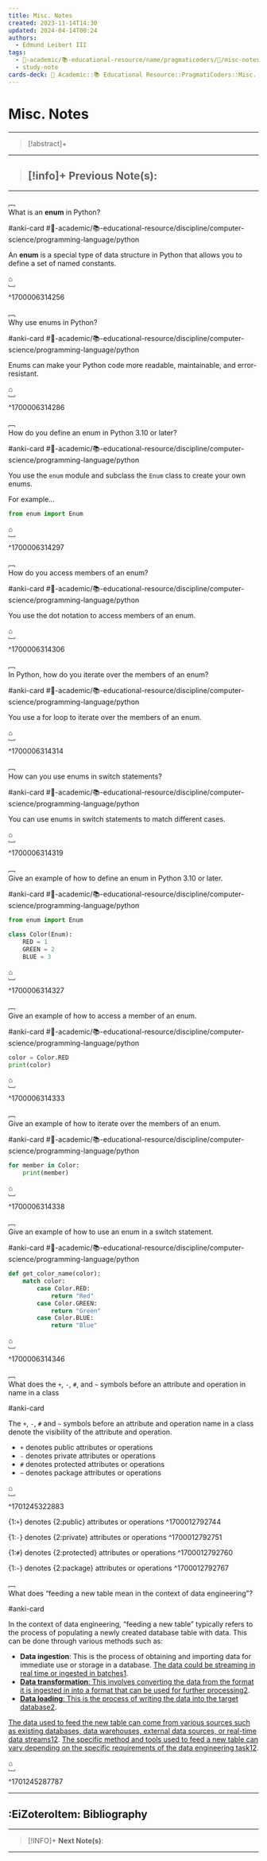 ```yaml
---
title: Misc. Notes
created: 2023-11-14T14:30
updated: 2024-04-14T00:24
authors:
  - Edmund Leibert III
tags:
  - 🔴-academic/📚-educational-resource/name/pragmaticoders/🔖/misc-notes
  - study-note
cards-deck: 🔴 Academic::📚 Educational Resource::PragmatiCoders::Misc. Notes
---
```


# Misc. Notes

---

> [!abstract]+ 
> 

---

> [!info]+ 
> **Previous Note(s):**
> - 

---

﹇<br>
What is an **enum** in Python?

#anki-card #🔴-academic/📚-educational-resource/discipline/computer-science/programming-language/python 

An **enum** is a special type of data structure in Python that allows you to define a set of named constants.

⌂
<br>﹈<br>^1700006314256

﹇<br>
Why use enums in Python?

#anki-card #🔴-academic/📚-educational-resource/discipline/computer-science/programming-language/python 

Enums can make your Python code more readable, maintainable, and error-resistant.

⌂
<br>﹈<br>^1700006314286

﹇<br>
How do you define an enum in Python 3.10 or later?

#anki-card #🔴-academic/📚-educational-resource/discipline/computer-science/programming-language/python 

You use the `enum` module and subclass the `Enum` class to create your own enums.

For example…
```python
from enum import Enum
```

⌂
<br>﹈<br>^1700006314297

﹇<br>
How do you access members of an enum?

#anki-card #🔴-academic/📚-educational-resource/discipline/computer-science/programming-language/python 

You use the dot notation to access members of an enum.

⌂
<br>﹈<br>^1700006314306

﹇<br>
In Python, how do you iterate over the members of an enum?

#anki-card #🔴-academic/📚-educational-resource/discipline/computer-science/programming-language/python 

You use a for loop to iterate over the members of an enum.

⌂
<br>﹈<br>^1700006314314

﹇<br>
How can you use enums in switch statements?

#anki-card #🔴-academic/📚-educational-resource/discipline/computer-science/programming-language/python 

You can use enums in switch statements to match different cases.

⌂
<br>﹈<br>^1700006314319

﹇<br>
Give an example of how to define an enum in Python 3.10 or later.

#anki-card #🔴-academic/📚-educational-resource/discipline/computer-science/programming-language/python 


```python
from enum import Enum

class Color(Enum):
    RED = 1
    GREEN = 2
    BLUE = 3
```

⌂
<br>﹈<br>^1700006314327

﹇<br>
Give an example of how to access a member of an enum.

#anki-card #🔴-academic/📚-educational-resource/discipline/computer-science/programming-language/python 

```python
color = Color.RED
print(color)
```

⌂
<br>﹈<br>^1700006314333

﹇<br>
Give an example of how to iterate over the members of an enum.

#anki-card #🔴-academic/📚-educational-resource/discipline/computer-science/programming-language/python 

```python
for member in Color:
    print(member)
```

⌂
<br>﹈<br>^1700006314338

﹇<br>
Give an example of how to use an enum in a switch statement.

#anki-card #🔴-academic/📚-educational-resource/discipline/computer-science/programming-language/python 

```python
def get_color_name(color):
    match color:
        case Color.RED:
            return "Red"
        case Color.GREEN:
            return "Green"
        case Color.BLUE:
            return "Blue"
```

⌂
<br>﹈<br>^1700006314346

﹇<br>
What does the `+`, `-`, `#`, and `~` symbols before an attribute and operation in name in a class

#anki-card 

The `+`, `-`, `#` and `~` symbols before an attribute and operation name in a class denote the visibility of the attribute and operation.

- `+` denotes public attributes or operations
- `-` denotes private attributes or operations
- `#` denotes protected attributes or operations
- `~` denotes package attributes or operations

⌂
<br>﹈<br>^1701245322883

{1:`+`} denotes {2:public} attributes or operations
^1700012792744

{1:`-`} denotes {2:private} attributes or operations
^1700012792751

{1:`#`} denotes {2:protected} attributes or operations
^1700012792760

{1:`~`} denotes {2:package} attributes or operations
^1700012792767

﹇<br>
What does “feeding a new table mean in the context of data engineering”?

#anki-card 

In the context of data engineering, “feeding a new table” typically refers to the process of populating a newly created database table with data. This can be done through various methods such as:

- **Data ingestion**: This is the process of obtaining and importing data for immediate use or storage in a database. [The data could be streaming in real time or ingested in batches](https://en.wikipedia.org/wiki/Data_engineering)[1](https://en.wikipedia.org/wiki/Data_engineering).
- [**Data transformation**: This involves converting the data from the format it is ingested in into a format that can be used for further processing](https://en.wikipedia.org/wiki/Data_engineering)[2](https://mindtitan.com/resources/blog/what-is-data-engineering/).
- [**Data loading**: This is the process of writing the data into the target database](https://en.wikipedia.org/wiki/Data_engineering)[2](https://mindtitan.com/resources/blog/what-is-data-engineering/).

[The data used to feed the new table can come from various sources such as existing databases, data warehouses, external data sources, or real-time data streams](https://en.wikipedia.org/wiki/Data_engineering)[1](https://en.wikipedia.org/wiki/Data_engineering)[2](https://mindtitan.com/resources/blog/what-is-data-engineering/). [The specific method and tools used to feed a new table can vary depending on the specific requirements of the data engineering task](https://en.wikipedia.org/wiki/Data_engineering)[1](https://en.wikipedia.org/wiki/Data_engineering)[2](https://mindtitan.com/resources/blog/what-is-data-engineering/).

⌂
<br>﹈<br>^1701245287787

---

## :EiZoteroItem: Bibliography

---

> [!INFO]+ 
> **Next Note(s)**:
> 

---


